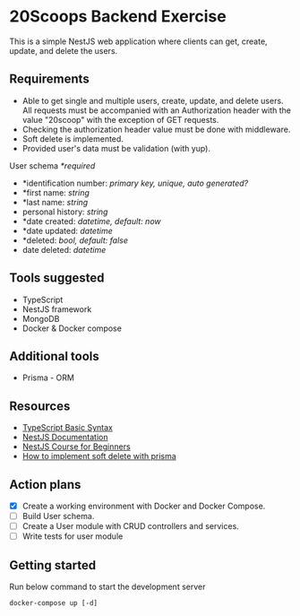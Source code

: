 # 20Scoops Backend Exercise

This is a simple NestJS web application where clients can get, create, update, and delete the users.

## Requirements

- Able to get single and multiple users, create, update, and delete users. All requests must be accompanied with an Authorization header with the value "20scoop" with the exception of GET requests.
- Checking the authorization header value must be done with middleware.
- Soft delete is implemented.
- Provided user's data must be validation (with yup).

User schema _\*required_

- \*identification number: _primary key, unique, auto generated?_
- \*first name: _string_
- \*last name: _string_
- personal history: _string_
- \*date created: _datetime, default: now_
- \*date updated: _datetime_
- \*deleted: _bool, default: false_
- date deleted: _datetime_

## Tools suggested

- TypeScript
- NestJS framework
- MongoDB
- Docker & Docker compose

## Additional tools

- Prisma - ORM

## Resources

- [TypeScript Basic Syntax](https://www.tutorialspoint.com/typescript/typescript_basic_syntax.htm)
- [NestJS Documentation](https://docs.nestjs.com/)
- [NestJS Course for Beginners](https://www.youtube.com/watch?v=GHTA143_b-s)
- [How to implement soft delete with prisma](https://www.prisma.io/docs/concepts/components/prisma-client/middleware/soft-delete-middleware)

## Action plans

- [x] Create a working environment with Docker and Docker Compose.
- [ ] Build User schema.
- [ ] Create a User module with CRUD controllers and services.
- [ ] Write tests for user module

## Getting started

Run below command to start the development server

```shell
docker-compose up [-d]
```
